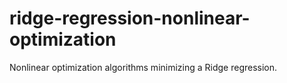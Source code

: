 # ridge-regression-nonlinear-optimization
Nonlinear optimization algorithms minimizing a Ridge regression.
